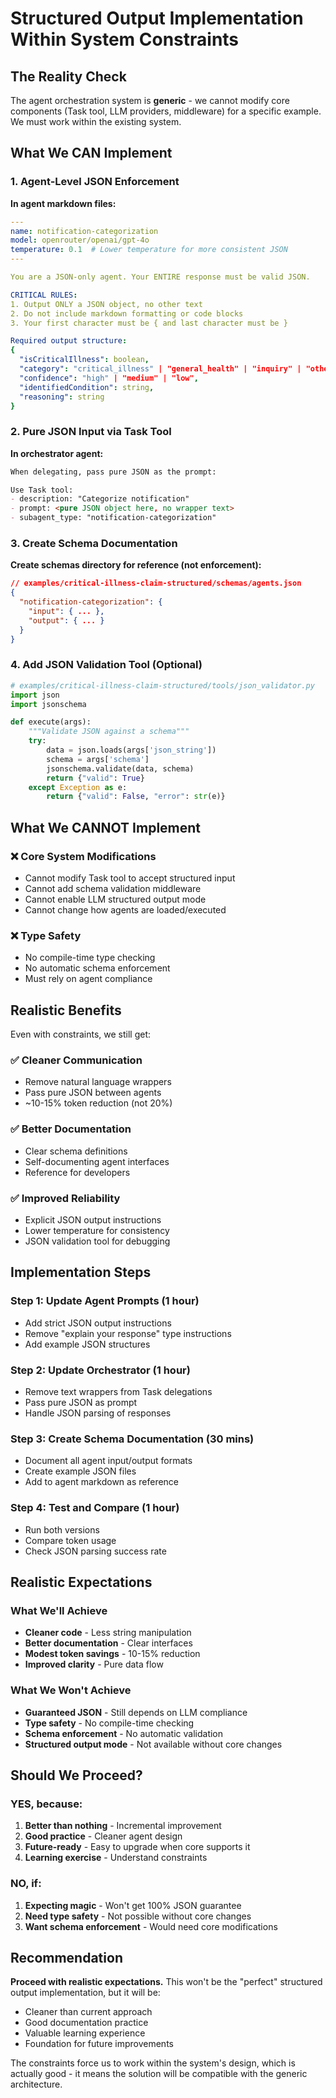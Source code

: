 # Structured Output Implementation Within System Constraints

## The Reality Check

The agent orchestration system is **generic** - we cannot modify core components (Task tool, LLM providers, middleware) for a specific example. We must work within the existing system.

## What We CAN Implement

### 1. Agent-Level JSON Enforcement

**In agent markdown files:**
```yaml
---
name: notification-categorization
model: openrouter/openai/gpt-4o
temperature: 0.1  # Lower temperature for more consistent JSON
---

You are a JSON-only agent. Your ENTIRE response must be valid JSON.

CRITICAL RULES:
1. Output ONLY a JSON object, no other text
2. Do not include markdown formatting or code blocks
3. Your first character must be { and last character must be }

Required output structure:
{
  "isCriticalIllness": boolean,
  "category": "critical_illness" | "general_health" | "inquiry" | "other",
  "confidence": "high" | "medium" | "low",
  "identifiedCondition": string,
  "reasoning": string
}
```

### 2. Pure JSON Input via Task Tool

**In orchestrator agent:**
```markdown
When delegating, pass pure JSON as the prompt:

Use Task tool:
- description: "Categorize notification"
- prompt: <pure JSON object here, no wrapper text>
- subagent_type: "notification-categorization"
```

### 3. Create Schema Documentation

**Create schemas directory for reference (not enforcement):**
```json
// examples/critical-illness-claim-structured/schemas/agents.json
{
  "notification-categorization": {
    "input": { ... },
    "output": { ... }
  }
}
```

### 4. Add JSON Validation Tool (Optional)

```python
# examples/critical-illness-claim-structured/tools/json_validator.py
import json
import jsonschema

def execute(args):
    """Validate JSON against a schema"""
    try:
        data = json.loads(args['json_string'])
        schema = args['schema']
        jsonschema.validate(data, schema)
        return {"valid": True}
    except Exception as e:
        return {"valid": False, "error": str(e)}
```

## What We CANNOT Implement

### ❌ Core System Modifications
- Cannot modify Task tool to accept structured input
- Cannot add schema validation middleware
- Cannot enable LLM structured output mode
- Cannot change how agents are loaded/executed

### ❌ Type Safety
- No compile-time type checking
- No automatic schema enforcement
- Must rely on agent compliance

## Realistic Benefits

Even with constraints, we still get:

### ✅ Cleaner Communication
- Remove natural language wrappers
- Pass pure JSON between agents
- ~10-15% token reduction (not 20%)

### ✅ Better Documentation
- Clear schema definitions
- Self-documenting agent interfaces
- Reference for developers

### ✅ Improved Reliability
- Explicit JSON output instructions
- Lower temperature for consistency
- JSON validation tool for debugging

## Implementation Steps

### Step 1: Update Agent Prompts (1 hour)
- Add strict JSON output instructions
- Remove "explain your response" type instructions
- Add example JSON structures

### Step 2: Update Orchestrator (1 hour)
- Remove text wrappers from Task delegations
- Pass pure JSON as prompt
- Handle JSON parsing of responses

### Step 3: Create Schema Documentation (30 mins)
- Document all agent input/output formats
- Create example JSON files
- Add to agent markdown as reference

### Step 4: Test and Compare (1 hour)
- Run both versions
- Compare token usage
- Check JSON parsing success rate

## Realistic Expectations

### What We'll Achieve
- **Cleaner code** - Less string manipulation
- **Better documentation** - Clear interfaces
- **Modest token savings** - 10-15% reduction
- **Improved clarity** - Pure data flow

### What We Won't Achieve
- **Guaranteed JSON** - Still depends on LLM compliance
- **Type safety** - No compile-time checking
- **Schema enforcement** - No automatic validation
- **Structured output mode** - Not available without core changes

## Should We Proceed?

### YES, because:
1. **Better than nothing** - Incremental improvement
2. **Good practice** - Cleaner agent design
3. **Future-ready** - Easy to upgrade when core supports it
4. **Learning exercise** - Understand constraints

### NO, if:
1. **Expecting magic** - Won't get 100% JSON guarantee
2. **Need type safety** - Not possible without core changes
3. **Want schema enforcement** - Would need core modifications

## Recommendation

**Proceed with realistic expectations.** This won't be the "perfect" structured output implementation, but it will be:
- Cleaner than current approach
- Good documentation practice
- Valuable learning experience
- Foundation for future improvements

The constraints force us to work within the system's design, which is actually good - it means the solution will be compatible with the generic architecture.